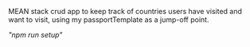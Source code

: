 MEAN stack crud app to keep track of countries users have visited and want to visit, using my passportTemplate as a jump-off point.



*"npm run setup"*
